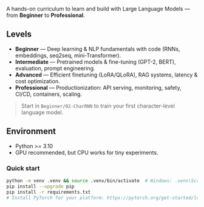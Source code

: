 A hands-on curriculum to learn and build with Large Language Models — from **Beginner** to **Professional**.

## Levels
- **Beginner** — Deep learning & NLP fundamentals with code (RNNs, embeddings, seq2seq, mini-Transformer).
- **Intermediate** — Pretrained models & fine-tuning (GPT-2, BERT), evaluation, prompt engineering.
- **Advanced** — Efficient finetuning (LoRA/QLoRA), RAG systems, latency & cost optimization.
- **Professional** — Productionization: API serving, monitoring, safety, CI/CD, containers, scaling.

> Start in `Beginner/02-CharRNN` to train your first character-level language model.

## Environment
- Python >= 3.10
- GPU recommended, but CPU works for tiny experiments.

### Quick start
```bash
python -m venv .venv && source .venv/bin/activate  # Windows: .venv\Scripts\activate
pip install --upgrade pip
pip install -r requirements.txt
# Install PyTorch for your platform: https://pytorch.org/get-started/locally/
